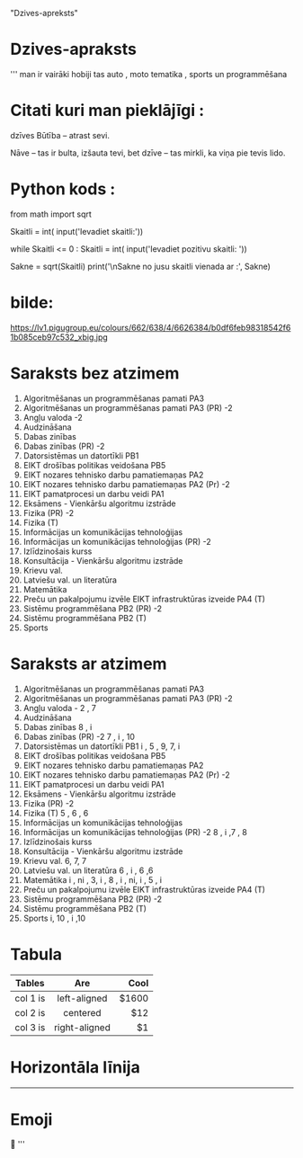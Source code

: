 "Dzives-apreksts"
# Dzives-apraksts
'''
man ir vairāki hobiji tas auto , moto tematika , sports un programmēšana

# Citati kuri man pieklājīgi :

 dzīves Būtība – atrast sevi. 

 Nāve – tas ir bulta, izšauta tevi, bet dzīve – tas mirkli, ka viņa pie tevis lido.


# Python kods : 


from math import sqrt 

Skaitli = int( input('Ievadiet skaitli:'))

while Skaitli <= 0 :
    Skaitli = int( input('Ievadiet pozitivu skaitli: '))

Sakne = sqrt(Skaitli)
print('\nSakne no jusu skaitli vienada ar :', Sakne)

  
# bilde: 
https://lv1.pigugroup.eu/colours/662/638/4/6626384/b0df6feb98318542f61b085ceb97c532_xbig.jpg


# Saraksts bez atzimem 


1.	Algoritmēšanas un programmēšanas pamati PA3
2.	Algoritmēšanas un programmēšanas pamati PA3 (PR) -2
3.	Angļu valoda -2
4.	Audzināšana
5.	Dabas zinības
6.	Dabas zinības (PR) -2
7.	Datorsistēmas un datortīkli PB1
8.	EIKT drošības politikas veidošana PB5
9.	EIKT nozares tehnisko darbu pamatiemaņas PA2
10.	EIKT nozares tehnisko darbu pamatiemaņas PA2 (Pr) -2
11.	EIKT pamatprocesi un darbu veidi PA1
12.	Eksāmens - Vienkāršu algoritmu izstrāde
13.	Fizika (PR) -2
14.	Fizika (T)
15.	Informācijas un komunikācijas tehnoloģijas
16.	Informācijas un komunikācijas tehnoloģijas (PR) -2
17.	Izlīdzinošais kurss
18.	Konsultācija - Vienkāršu algoritmu izstrāde
19.	Krievu val.
20.	Latviešu val. un literatūra
21.	Matemātika
22.	Preču un pakalpojumu izvēle EIKT infrastruktūras izveide PA4 (T)
23.	Sistēmu programmēšana PB2 (PR) -2
24.	Sistēmu programmēšana PB2 (T)
25.	Sports


# Saraksts ar atzimem


1.	Algoritmēšanas un programmēšanas pamati PA3
2.	Algoritmēšanas un programmēšanas pamati PA3 (PR) -2
3.	Angļu valoda -                                                      2 , 7
4.	Audzināšana                                                     
5.	Dabas zinības                                                       8 , i
6.	Dabas zinības (PR) -2                                               7 , i , 10 
7.	Datorsistēmas un datortīkli PB1                                     i , 5 , 9, 7, i
8.	EIKT drošības politikas veidošana PB5                               
9.	EIKT nozares tehnisko darbu pamatiemaņas PA2
10.	EIKT nozares tehnisko darbu pamatiemaņas PA2 (Pr) -2
11.	EIKT pamatprocesi un darbu veidi PA1
12.	Eksāmens - Vienkāršu algoritmu izstrāde
13.	Fizika (PR) -2
14.	Fizika (T)                                                          5 , 6 , 6 
15.	Informācijas un komunikācijas tehnoloģijas
16.	Informācijas un komunikācijas tehnoloģijas (PR) -2                  8 , i ,7 , 8
17.	Izlīdzinošais kurss
18.	Konsultācija - Vienkāršu algoritmu izstrāde
19.	Krievu val.                                                         6, 7, 7
20.	Latviešu val. un literatūra                                         6 , i , 6 ,6 
21.	Matemātika                                                          i , ni , 3, i , 8 , i , ni, i , 5 , i
22.	Preču un pakalpojumu izvēle EIKT infrastruktūras izveide PA4 (T)
23.	Sistēmu programmēšana PB2 (PR) -2
24.	Sistēmu programmēšana PB2 (T)
25.	Sports	                                                            i, 10 , i ,10 


# Tabula 

| Tables   |      Are      |  Cool |
|----------|:-------------:|------:|
| col 1 is |  left-aligned | $1600 |
| col 2 is |    centered   |   $12 |
| col 3 is | right-aligned |    $1 |

# Horizontāla līnija 


------------------------------------------------------------


# Emoji 
   🤨
'''